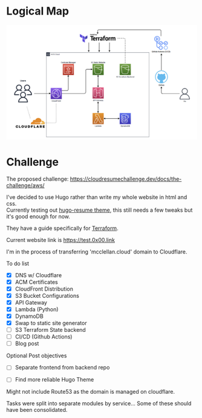 # Logical Map
![](logical_map_2.png)
# Challenge

The proposed challenge:
https://cloudresumechallenge.dev/docs/the-challenge/aws/

I've decided to use Hugo rather than write my whole website in html and css.\
Currently testing out [hugo-resume theme](https://themes.gohugo.io/themes/hugo-resume/), this still needs a few tweaks but it's good enough for now.

They have a guide specifically for [Terraform](https://cloudresumechallenge.dev/docs/extensions/terraform-getting-started/).

Current website link is https://test.0x00.link

I'm in the process of transferring 'mcclellan.cloud' domain to Cloudflare.

To do list
- [x] DNS w/ Cloudflare
- [x] ACM Certificates
- [x] CloudFront Distribution
- [x] S3 Bucket Configurations
- [x] API Gateway
- [x] Lambda (Python)
- [x] DynamoDB
- [x] Swap to static site generator
- [ ] S3 Terraform State backend
- [ ] CI/CD (Github Actions)
- [ ] Blog post

Optional Post objectives
- [ ] Separate frontend from backend repo
- [ ] Find more reliable Hugo Theme


Might not include Route53 as the domain is managed on cloudflare.

Tasks were split into separate modules by service... Some of these should have been consolidated. 

